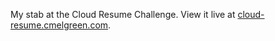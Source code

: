 My stab at the Cloud Resume Challenge. View it live at [cloud-resume.cmelgreen.com](https://cloud-resume.cmelgreen.com).